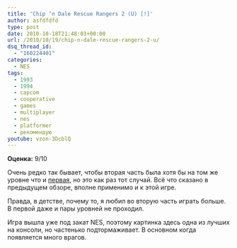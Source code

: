 ```yaml
---
title: 'Chip ‘n Dale Rescue Rangers 2 (U) [!]'
author: asfdfdfd
type: post
date: 2010-10-18T21:48:03+00:00
url: /2010/10/19/chip-n-dale-rescue-rangers-2-u/
dsq_thread_id:
  - "160224401"
categories:
  - NES
tags:
  - 1993
  - 1994
  - capcom
  - cooperative
  - games
  - multiplayer
  - nes
  - platformer
  - рекомендую
youtube: vzon-3DcblQ
---
```

**Оценка:** 9/10

Очень редко так бывает, чтобы вторая часть была хотя бы на том же уровне что и [первая](/2010/10/18/chip-n-dale-rescue-rangers-u/), но это как раз тот случай. Всё что сказано в предыдущем обзоре, вполне применимо и к этой игре.

Правда, в детстве, почему то, я любил во вторую часть играть больше. В первой даже и пары уровней не проходил.

Игра вышла уже под закат NES, поэтому картинка здесь одна из лучших на консоли, но частенько подтормаживает. В основном когда появляется много врагов.